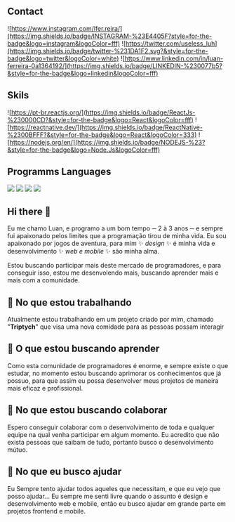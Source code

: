 ## Contact

![https://www.instagram.com/lfer.reira/](https://img.shields.io/badge/INSTAGRAM-%23E4405F?style=for-the-badge&logo=instagram&logoColor=fff)
![https://twitter.com/useless_luh](https://img.shields.io/badge/twitter-%231DA1F2.svg?&style=for-the-badge&logo=twitter&logoColor=white)
![https://www.linkedin.com/in/luan-ferreira-0a1364192/](https://img.shields.io/badge/LINKEDIN-%230077b5?&style=for-the-badge&logo=linkedin&logoColor=fff)

## Skils

![https://pt-br.reactjs.org/](https://img.shields.io/badge/ReactJs-%230000CD?&style=for-the-badge&logo=React&logoColor=fff)
![https://reactnative.dev/](https://img.shields.io/badge/ReactNative-%2300BFFF?&style=for-the-badge&logo=React&logoColor=333)
![https://nodejs.org/en/](https://img.shields.io/badge/NODEJS-%23?&style=for-the-badge&logo=Node.Js&logoColor=fff)

## Programms Languages

![](https://img.shields.io/badge/javascript-%23F7DF1E.svg?&style=for-the-badge&logo=javascript&logoColor=black)
![](https://img.shields.io/badge/typescript-%234169E1.svg?&style=for-the-badge&logo=typescript&logoColor=black)
![](https://img.shields.io/badge/html-%23B22222.svg?&style=for-the-badge&logo=html5&logoColor=black)
![](https://img.shields.io/badge/css-%2300CED1.svg?&style=for-the-badge&logo=css3&logoColor=black)

## Hi there 👋

Eu me chamo Luan, e programo a um bom tempo ─ 2 à 3 anos ─ e sempre fui apaixonado pelos limites que a programação tirou de minha vida. Eu sou apaixonado por jogos de aventura, para mim  ✨ _design_ ✨ é minha vida e desenvolvimento ✨ _web e mobile_ ✨ são minha alma.

Estou buscando participar mais deste mercado de programadores, e para conseguir isso, estou me desenvolendo mais, buscando aprender mais e mais com a comunidade.

## :telescope: No que estou trabalhando

Atualmente estou trabalhando em um projeto criado por mim, chamado "**Triptych**" que visa uma nova comidade para as pessoas possam interagir

##  :seedling: O que estou buscando aprender

Como esta comunidade de programadores é enorme, e sempre existe o que estudar, no momento estou buscando aprimorar os conhecimentos que já possuo, para que assim eu possa desenvolver meus projetos de maneira mais eficaz e profissional.

## :dancers: No que estou buscando colaborar

Espero conseguir colaborar com o desenvolvimento de toda e qualquer equipe na qual venha participar em algum momento. Eu acredito que não exista pessoas que saibam de tudo, portanto busco o desenvolvimento mútuo.

## :speech_balloon: No que eu busco ajudar

Eu Sempre tento ajudar todos aqueles que necessitam, e que eu vejo que posso ajudar... Eu sempre me senti livre quando o assunto é design e desenvolvimento web e mobile, então eu busco ajudar em grande parte em projetos frontend e mobile.

<!--
**luan4g/luan4g** is a ✨ _special_ ✨ repository because its `README.md` (this file) appears on your GitHub profile.

Here are some ideas to get you started:

- 🔭 I’m currently working on ...
- 🌱 I’m currently learning ...
- 👯 I’m looking to collaborate on ...
- 🤔 I’m looking for help with ...
- 💬 Ask me about ...
- 📫 How to reach me: ...
- 😄 Pronouns: ...
- ⚡ Fun fact: ...
-->
